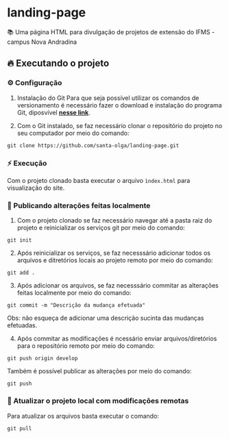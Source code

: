 # landing-page
:books: Uma página HTML para divulgação de projetos de extensão do IFMS -  campus Nova Andradina

## :fire: Executando o projeto

### :gear: Configuração

1. Instalação do Git
Para que seja possível utilizar os comandos de versionamento é necessário fazer o download e instalação do programa Git, diposvível **[nesse link](https://git-scm.com/)**.

2. Com o Git instalado, se faz necessário clonar o repositório do projeto no seu computador por meio do comando:
```
git clone https://github.com/santa-olga/landing-page.git
```
### :zap: Execução

Com o projeto clonado basta executar o arquivo `ìndex.html` para visualização do site.

### :rocket: Publicando alterações feitas localmente

1. Com o projeto clonado se faz necessário navegar até a pasta raiz do projeto e reinicializar os serviços git por meio do comando:
```
git init
```
2. Após reinicializar os serviços, se faz necesssário adicionar todos os arquivos e ditretórios locais ao projeto remoto por meio do comando:
```
git add .
```
3. Após adicionar os arquivos, se faz necesssário commitar as alterações feitas localmente por meio do comando:
```
git commit -m "Descrição da mudança efetuada"
```
Obs: não esqueça de adicionar uma descrição sucinta das mudanças efetuadas.

4. Após commitar as modificações é ncessário enviar arquivos/diretórios para o repositório remoto por meio do comando:
```
git push origin develop
```
Também é possível publicar as alterações por meio do comando:
```
git push
```

### :bug: Atualizar o projeto local com modificações remotas
Para atualizar os arquivos basta executar o comando:
```
git pull
```
